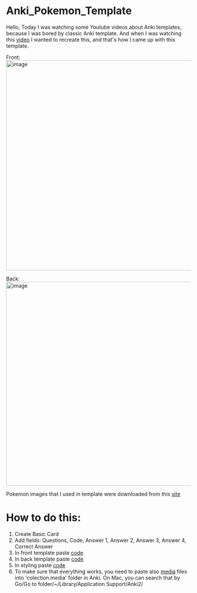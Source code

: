 # Anki_Pokemon_Template
Hello,
Today I was watching some Youtube videos about Anki templates, because I was bored by classic Anki template. And when I was watching this [video](https://www.youtube.com/watch?v=JyDpCiKCu20) I wanted to 
recreate this, and that's how I came up with this template.

Front: </br>
<img width="572" alt="image" src="https://github.com/user-attachments/assets/809617ad-50e6-4242-b442-216f058542d1" />


Back: </br>
<img width="555" alt="image" src="https://github.com/user-attachments/assets/d25ac670-2c7a-4383-a174-ec03919a6302" />


Pokemon images that I used in template were downloaded from this [site](https://veekun.com/dex/downloads)


# How to do this:
1. Create Basic Card
2. Add fields: Questions, Code, Answer 1, Answer 2, Answer 3, Answer 4, Correct Answer
3. In front template paste [code]()
4. In back template paste [code]()
5. In styling paste [code]()
6. To make sure that everything works, you need to paste also [media]() files into 'colection.media' folder in Anki. On Mac, you can search that by Go/Go to folder/~/Library/Application Support/Anki2/
